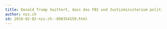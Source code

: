 ```yaml
---
title: Donald Trump twittert, dass das FBI und Justizministerium politisch motiviert seien | NZZ
author: nzz.ch
id: 2018-02-02-nzz.ch--898354159.html
---
```


